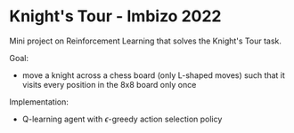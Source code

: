 # Knight's Tour - Imbizo 2022
Mini project on Reinforcement Learning that solves the Knight's Tour task.

Goal:
- move a knight across a chess board (only L-shaped moves) such that it visits every position in the 8x8 board only once

Implementation:
- Q-learning agent with $\epsilon$-greedy action selection policy
